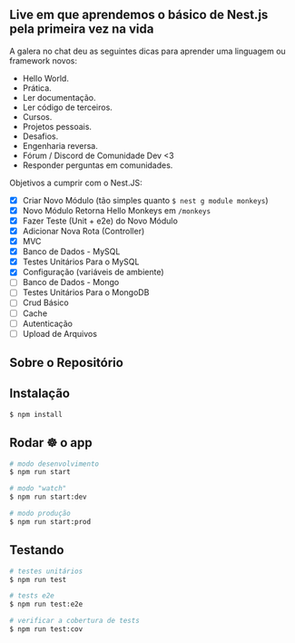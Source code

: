 ## Live em que aprendemos o básico de Nest.js pela primeira vez na vida

A galera no chat deu as seguintes dicas para aprender uma linguagem ou framework novos:

- Hello World.
- Prática.
- Ler documentação.
- Ler código de terceiros.
- Cursos.
- Projetos pessoais.
- Desafios.
- Engenharia reversa.
- Fórum / Discord de Comunidade Dev <3
- Responder perguntas em comunidades.

Objetivos a cumprir com o Nest.JS:

- [x] Criar Novo Módulo (tão simples quanto `$ nest g module monkeys`)
- [x] Novo Módulo Retorna Hello Monkeys em `/monkeys`
- [x] Fazer Teste (Unit + e2e) do Novo Módulo
- [x] Adicionar Nova Rota (Controller)
- [x] MVC
- [x] Banco de Dados - MySQL
- [x] Testes Unitários Para o MySQL
- [x] Configuração (variáveis de ambiente)
- [ ] Banco de Dados - Mongo
- [ ] Testes Unitários Para o MongoDB
- [ ] Crud Básico
- [ ] Cache
- [ ] Autenticação
- [ ] Upload de Arquivos

## Sobre o Repositório

## Instalação

```bash
$ npm install
```

## Rodar ☸️ o app

```bash
# modo desenvolvimento
$ npm run start

# modo "watch"
$ npm run start:dev

# modo produção
$ npm run start:prod
```

## Testando

```bash
# testes unitários
$ npm run test

# tests e2e
$ npm run test:e2e

# verificar a cobertura de tests
$ npm run test:cov
```
